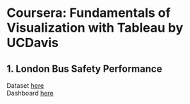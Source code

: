 # Coursera: Fundamentals of Visualization with Tableau by UCDavis

## 1. London Bus Safety Performance
Dataset [here](https://data.world/makeovermonday/2018w51) <br>
Dashboard [here](https://public.tableau.com/views/DataVisualizationwithTableau_17217589360170/Dashboard1?:language=en-GB&:sid=&:redirect=auth&:display_count=n&:origin=viz_share_link) <br>

